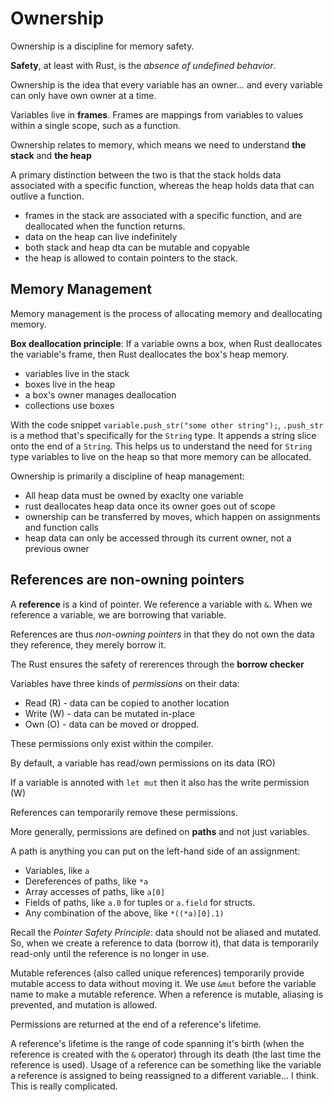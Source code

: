 # Ownership

Ownership is a discipline for memory safety.

**Safety**, at least with Rust, is the *absence of undefined behavior*.

Ownership is the idea that every variable has an owner... and every variable can only have own owner at a time.

Variables live in **frames**. Frames are mappings from variables to values within a single scope, such as a function.

Ownership relates to memory, which means we need to understand **the stack** and **the heap**

A primary distinction between the two is that the stack holds data associated with a specific function, whereas the heap holds data that can outlive a function.
- frames in the stack are associated with a specific function, and are deallocated when the function returns.
- data on the heap can live indefinitely
- both stack and heap dta can be mutable and copyable
- the heap is allowed to contain pointers to the stack.

## Memory Management

Memory management is the process of allocating memory and deallocating memory.

**Box deallocation principle**: If a variable owns a box, when Rust deallocates the variable's frame, then Rust deallocates the box's heap memory.

- variables live in the stack
- boxes live in the heap
- a box's owner manages deallocation
- collections use boxes

With the code snippet `variable.push_str("some other string");`, `.push_str` is a method that's specifically for the `String` type. It appends a string slice onto the end of a `String`. This helps us to understand the need for `String` type variables to live on the heap so that more memory can be allocated.

Ownership is primarily a discipline of heap management:

- All heap data must be owned by exaclty one variable
- rust deallocates heap data once its owner goes out of scope
- ownership can be transferred by moves, which happen on assignments and function calls
- heap data can only be accessed through its current owner, not a previous owner

## References are non-owning pointers

A **reference** is a kind of pointer. We reference a variable with `&`. When we reference a variable, we are borrowing that variable.

References are thus *non-owning pointers* in that they do not own the data they reference, they merely borrow it.

The Rust ensures the safety of rererences through the **borrow checker**

Variables have three kinds of *permissions* on their data:

- Read (R) - data can be copied to another location
- Write (W) - data can be mutated in-place
- Own (O) - data can be moved or dropped.

These permissions only exist within the compiler.

By default, a variable has read/own permissions on its data (RO)

If a variable is annoted with `let mut` then it also has the write permission (W)

References can temporarily remove these permissions.

More generally, permissions are defined on **paths** and not just variables.

A path is anything you can put on the left-hand side of an assignment:

- Variables, like `a`
- Dereferences of paths, like `*a`
- Array accesses of paths, like `a[0]`
- Fields of paths, like `a.0` for tuples or `a.field` for structs.
- Any combination of the above, like `*((*a)[0].1)`

Recall the *Pointer Safety Principle*: data should not be aliased and mutated.
So, when we create a reference to data (borrow it), that data is temporarily read-only until the reference is no longer in use.

Mutable references (also called unique references) temporarily provide mutable access to data without moving it. We use `&mut` before the variable name to make a mutable reference. When a reference is mutable, aliasing is prevented, and mutation is allowed.

Permissions are returned at the end of a reference's lifetime.

A reference's lifetime is the range of code spanning it's birth (when the reference is created with the `&` operator) through its death (the last time the reference is used). Usage of a reference can be something like the variable a reference is assigned to being reassigned to a different variable... I think. This is really complicated.


